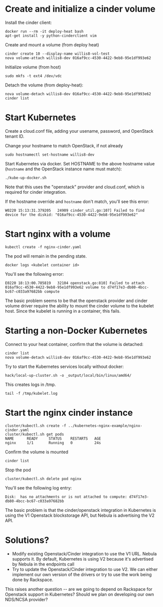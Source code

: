 # Create and initialize a cinder volume 

Install the cinder client:
```
docker run --rm -it deploy-heat bash
apt-get install -y python-cinderclient vim
```

Create and mount a volume (from deploy heat)
```
cinder create 10 --display-name willis8-vol-test 
nova volume-attach willis8-dev 016af9cc-4530-4422-9eb8-95e1df993e62
```

Initialize volume (from host)
```
sudo mkfs -t ext4 /dev/vdc
```

Detach the volume (from deploy-heat):
```
nova volume-detach willis8-dev 016af9cc-4530-4422-9eb8-95e1df993e62
cinder list
```

# Start Kubernetes

Create a cloud.conf file, adding your usename, password, and OpenStack tenant ID.

Change your hostname to match OpenStack, if not already
```
sudo hostnamectl set-hostname willis8-dev
```

Start Kubernetes via docker. Set HOSTNAME to the above hostname value (`hostname` and the OpenStack instance name must match):
```
./kube-up-docker.sh
```

Note that this uses the "openstack" provider and cloud.conf, which is required for cinder integration.


If the hostname override and `hostname` don't match, you'll see this error:
```
W0220 15:13:31.379205   24909 cinder_util.go:107] Failed to find device for the diskid: "016af9cc-4530-4422-9eb8-95e1df993e62"
```

# Start nginx with a volume

```
kubectl create -f nginx-cinder.yaml
```

The pod will remain in the pending state. 
```
docker logs <kubelet container id>
```

You'll see the following error:
```
E0220 18:13:00.785819   32104 openstack.go:810] Failed to attach 016af9cc-4530-4422-9eb8-95e1df993e62 volume to d74f17e3-db80-4bcc-bc67-c033a97682bb compute
```

The basic problem seems to be that the openstack provider and cinder volume driver require the ability to mount the cinder volume to the kubelet host. Since the kubelet is running in a container, this fails.


# Starting a non-Docker Kubernetes

Connect to your heat container, confirm that the volume is detached:
```
cinder list
nova volume-detach willis8-dev 016af9cc-4530-4422-9eb8-95e1df993e62
```

Try to start the Kubernetes services locally without docker:
```
hack/local-up-cluster.sh -o _output/local/bin/linux/amd64/
```

This creates logs in /tmp.
```
tail -f /tmp/kubelet.log
```

# Start the nginx cinder instance

```
cluster/kubectl.sh create -f ../kubernetes-nginx-example/nginx-cinder.yaml
cluster/kubectl.sh get pods
NAME      READY     STATUS    RESTARTS   AGE
nginx     1/1       Running   0          24s
```

Confirm the volume is mounted
```
cinder list
```

Stop the pod
```
cluster/kubectl.sh delete pod nginx
```

You'll see the following log entry:
```
Disk:  has no attachments or is not attached to compute: d74f17e3-db80-4bcc-bc67-c033a97682bb
```

The basic problem is that the cinder/openstack integration in Kubernetes is using the V1 Openstack blockstorage API, but Nebula is advertising the V2 API.

# Solutions?
* Modify existing Openstack/Cinder integration to use the V1 URL.  Nebula supports it.  By default, Kubernetes is using V2 because it's advertised by Nebula in the endpoints call
* Try to update the Openstack/Cinder integration to use V2. We can either implement our own version of the drivers or try to use the work being done by Rackspace.

This raises another question -- are we going to depend on Rackspace for Openstack support in Kubernetes?  Should we plan on developing our own NDS/NCSA provider?
